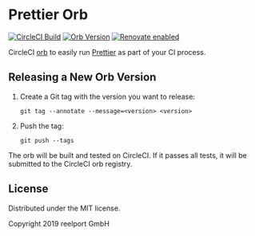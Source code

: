 # Prettier Orb

[![CircleCI Build](https://circleci.com/gh/cfra/prettier-orb.svg?style=shield)](https://circleci.com/gh/cfra/prettier-orb "CircleCI Build")
[![Orb Version](https://img.shields.io/endpoint.svg?url=https://badges.circleci.io/orb/cfra/prettier)](https://circleci.com/orbs/registry/orb/cfra/prettier "Orb Version")
[![Renovate enabled](https://img.shields.io/badge/renovate-enabled-brightgreen.svg)](https://renovateapp.com/ "Renovate enabled")

CircleCI [orb](https://circleci.com/orbs/) to easily run [Prettier](https://prettier.io/) as part
of your CI process.

## Releasing a New Orb Version

1.  Create a Git tag with the version you want to release:
    ```console
    git tag --annotate --message=<version> <version>
    ```
1.  Push the tag:
    ```console
    git push --tags
    ```

The orb will be built and tested on CircleCI. If it passes all tests, it will be submitted to the
CircleCI orb registry.

## License

Distributed under the MIT license.

Copyright 2019 reelport GmbH
